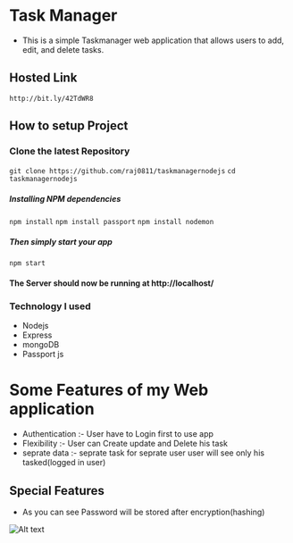 
# Task Manager

- This is a simple Taskmanager web application that allows users to add, edit, and delete tasks.

## Hosted Link
`http://bit.ly/42TdWR8`

## How to setup Project 
### Clone the latest Repository
`git clone https://github.com/raj0811/taskmanagernodejs`
`cd taskmanagernodejs`

##### Installing NPM dependencies

`npm install`
`npm install passport`
`npm install nodemon`

##### Then simply start your app

`npm start`

#### The Server should now be running at http://localhost/

### Technology I  used
- Nodejs
- Express 
- mongoDB
- Passport js

# Some Features of my Web application

- Authentication :- User have to Login first to use app
- Flexibility  :- User can Create update and Delete his     task
- seprate data :- seprate task for seprate user user will see only his tasked(logged in user)

## Special Features

- As you can see Password will be stored after encryption(hashing)

![Alt text](https://i.ibb.co/mTX446y/ss1.png "Optional title")

